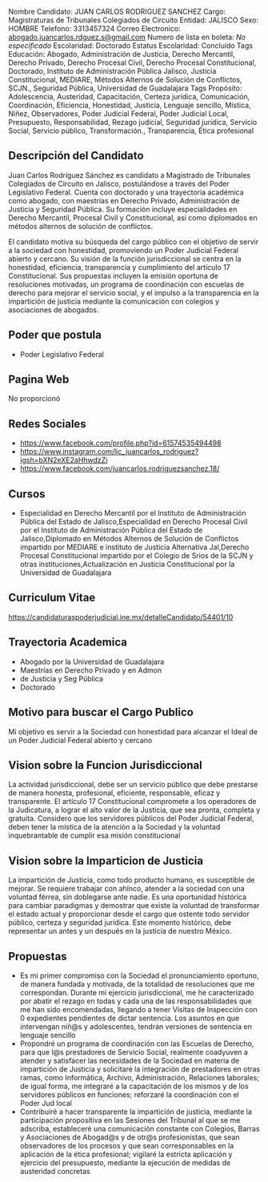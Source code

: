 Nombre Candidato: JUAN CARLOS RODRIGUEZ SANCHEZ
Cargo: Magistraturas de Tribunales Colegiados de Circuito
Entidad: JALISCO
Sexo: HOMBRE
Telefono: 3313457324
Correo Electronico: abogado.juancarlos.rdguez.s@gmail.com
Numero de lista en boleta: *No especificado*
Escolaridad: Doctorado
Estatus Escolaridad: Concluido
Tags Educación: Abogado, Administración de Justicia, Derecho Mercantil, Derecho Privado, Derecho Procesal Civil, Derecho Procesal Constitucional, Doctorado, Instituto de Administración Pública Jalisco, Justicia Constitucional, MEDIARE, Métodos Alternos de Solución de Conflictos, SCJN., Seguridad Pública, Universidad de Guadalajara
Tags Propósito: Adolescencia, Austeridad, Capacitación, Certeza jurídica, Comunicación, Coordinación, Eficiencia, Honestidad, Justicia, Lenguaje sencillo, Mística, Niñez, Observadores, Poder Judicial Federal, Poder Judicial Local, Presupuesto, Responsabilidad, Rezago judicial, Seguridad jurídica, Servicio Social, Servicio público, Transformación., Transparencia, Ética profesional


## Descripción del Candidato 

Juan Carlos Rodríguez Sánchez es candidato a Magistrado de Tribunales Colegiados de Circuito en Jalisco, postulándose a través del Poder Legislativo Federal. Cuenta con doctorado y una trayectoria académica como abogado, con maestrías en Derecho Privado, Administración de Justicia y Seguridad Pública. Su formación incluye especialidades en Derecho Mercantil, Procesal Civil y Constitucional, así como diplomados en métodos alternos de solución de conflictos.

El candidato motiva su búsqueda del cargo público con el objetivo de servir a la sociedad con honestidad, promoviendo un Poder Judicial Federal abierto y cercano. Su visión de la función jurisdiccional se centra en la honestidad, eficiencia, transparencia y cumplimiento del artículo 17 Constitucional. Sus propuestas incluyen la emisión oportuna de resoluciones motivadas, un programa de coordinación con escuelas de derecho para mejorar el servicio social, y el impulso a la transparencia en la impartición de justicia mediante la comunicación con colegios y asociaciones de abogados.


## Poder que postula

- Poder Legislativo Federal


## Pagina Web

No proporcionó


## Redes Sociales

- https://www.facebook.com/profile.php?id=61574535494498
- https://www.instagram.com/lic_juancarlos_rodriguez?igsh=bXN2eXE2aHhwdzZi
- https://www.facebook.com/juancarlos.rodriguezsanchez.18/


## Cursos

- Especialidad en Derecho Mercantil por el Instituto de Administración Pública del Estado de Jalisco,Especialidad en Derecho Procesal Civil por el Instituto de Administración Pública del Estado de Jalisco,Diplomado en Métodos Alternos de Solución de Conflictos impartido por MEDIARE e instituto de Justicia Alternativa Jal,Derecho Procesal Constitucional impartido por el Colegio de Srios de la SCJN y otras instituciones,Actualización en Justicia Constitucional por la Universidad de Guadalajara


## Curriculum Vitae

https://candidaturaspoderjudicial.ine.mx/detalleCandidato/54401/10


## Trayectoria Academica

- Abogado por la Universidad de Guadalajara
- Maestrías en Derecho Privado y en Admon
- de Justicia y Seg Pública
- Doctorado


## Motivo para buscar el Cargo Publico

Mi objetivo es servir a la Sociedad con honestidad para alcanzar el Ideal de un Poder Judicial Federal abierto y cercano


## Vision sobre la Funcion Jurisdiccional

La actividad jurisdiccional, debe ser un servicio público que debe prestarse de manera honesta, profesional, eficiente, responsable, eficaz y transparente. El artículo 17 Constitucional compromete a los operadores de la Judicatura, a lograr el alto valor de la Justicia, que sea pronta, completa y gratuita. Considero que los servidores públicos del Poder Judicial Federal, deben tener la mística de la atención a la Sociedad y la voluntad inquebrantable de cumplir esa misión constitucional


## Vision sobre la Imparticion de Justicia

La impartición de Justicia, como todo producto humano, es susceptible de mejorar. Se requiere trabajar con ahínco, atender a la sociedad con una voluntad férrea, sin doblegarse ante nadie. Es una oportunidad histórica para cambiar paradigmas y demostrar que existe la voluntad de transformar el estado actual y proporcionar desde el cargo que ostente todo servidor público, certeza y seguridad jurídica. Este momento histórico, debe representar un antes y un después en la justicia de nuestro México.


## Propuestas

- Es mi primer compromiso con la Sociedad el pronunciamiento oportuno, de manera fundada y motivada, de la totalidad de resoluciones que me correspondan. Durante mi ejercicio jurisdiccional, me he caracterizado por abatir el rezago en todas y cada una de las responsabilidades que me han sido encomendadas, llegando a tener Visitas de Inspección con 0 expedientes pendientes de dictar sentencia. Los asuntos en que intervengan niñ@s y adolescentes, tendrán versiones de sentencia en lenguaje sencillo
- Propondré un programa de coordinación con las Escuelas de Derecho, para que l@s prestadores de Servicio Social, realmente coadyuven a atender y satisfacer las necesidades de la Sociedad en materia de impartición de Justicia y solicitaré la integración de prestadores en otras ramas, como Informática, Archivo, Administración, Relaciones laborales; de igual forma, me integraré a la capacitación de los mismos y de los servidores públicos en funciones; reforzaré la coordinación con el Poder Jud local
- Contribuiré a hacer transparente la impartición de justicia, mediante la participación propositiva en las Sesiones del Tribunal al que se me adscriba, estableceré una comunicación constante con Colegios, Barras y Asociaciones de Abogad@s y de otr@s profesionistas, que sean observadores de los procesos y que sean corresponsables en la aplicación de la ética profesional; vigilaré la estricta aplicación y ejercicio del presupuesto, mediante la ejecución de medidas de austeridad concretas

